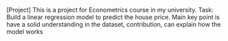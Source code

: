 [Project] 
This is a project for Econometrics course in my university. 
Task:
Build a linear regression model to predict the house price. Main key point is have a solid understanding in the dataset, contribution, can explain how the model works
